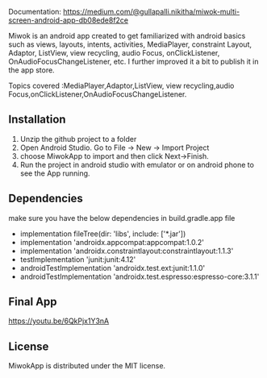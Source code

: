Documentation: https://medium.com/@gullapalli.nikitha/miwok-multi-screen-android-app-db08ede8f2ce

Miwok is an android app created to get familiarized with android basics such as views, layouts, intents, activities, MediaPlayer, constraint Layout, Adaptor, ListView, view recycling, audio Focus, onClickListener, OnAudioFocusChangeListener, etc. I further improved it a bit to publish it in the app store.

Topics covered :MediaPlayer,Adaptor,ListView, view recycling,audio Focus,onClickListener,OnAudioFocusChangeListener.

## Installation
1. Unzip the github project to a folder
2. Open Android Studio. Go to File -> New -> Import Project
3. choose MiwokApp to import and then click Next->Finish.
4. Run the project in android studio with emulator or on android phone to see the App running.
 
## Dependencies
make sure you have the below dependencies in build.gradle.app file
* implementation fileTree(dir: 'libs', include: ['*.jar'])
* implementation 'androidx.appcompat:appcompat:1.0.2'
* implementation 'androidx.constraintlayout:constraintlayout:1.1.3'
* testImplementation 'junit:junit:4.12'
* androidTestImplementation 'androidx.test.ext:junit:1.1.0'
* androidTestImplementation 'androidx.test.espresso:espresso-core:3.1.1'

## Final App
https://youtu.be/6QkPjx1Y3nA

## License
MiwokApp is distributed under the MIT license.
